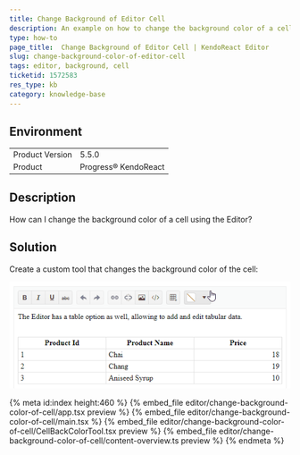 ```yaml
---
title: Change Background of Editor Cell
description: An example on how to change the background color of a cell inside the Editor
type: how-to
page_title:  Change Background of Editor Cell | KendoReact Editor
slug: change-background-color-of-editor-cell
tags: editor, background, cell
ticketid: 1572583
res_type: kb
category: knowledge-base
---
```


## Environment

<table>
	<tbody>
		<tr>
			<td>Product Version</td>
			<td>5.5.0</td>
		</tr>
		<tr>
			<td>Product</td>
			<td>Progress® KendoReact</td>
		</tr>
	</tbody>
</table>


## Description

How can I change the background color of a cell using the Editor?

## Solution

Create a custom tool that changes the background color of the cell:

![Editor Change Cell Background Color](examples/editor/change-background-color-of-cell/editor-cell-color.gif)


{% meta id:index height:460 %}
{% embed_file editor/change-background-color-of-cell/app.tsx preview %}
{% embed_file editor/change-background-color-of-cell/main.tsx %}
{% embed_file editor/change-background-color-of-cell/CellBackColorTool.tsx preview %}
{% embed_file editor/change-background-color-of-cell/content-overview.ts preview %}
{% endmeta %}
